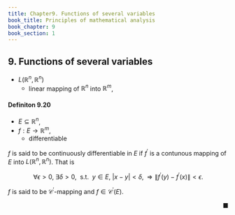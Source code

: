 ```yaml
---
title: Chapter9. Functions of several variables
book_title: Principles of mathematical analysis
book_chapter: 9
book_section: 1
---
```


## 9. Functions of several variables


* $L(\mathbb{R}^{n}, \mathbb{R}^{n})$
    * linear mapping of $\mathbb{R}^{n}$ into $\mathbb{R}^{m}$,

#### Definiton 9.20
* $E \subseteq \mathbb{R}^{n}$,
* $f:E \rightarrow \mathbb{R}^{m}$,
    * differentiable

$f$ is said to be continuously differentiable in $E$ if $f^{\prime}$ is a contunous mapping of $E$ into $L(\mathbb{R}^{n}, \mathbb{R}^{n})$.
That is 

$$
    \forall \epsilon > 0,
    \
    \exists \delta > 0,
    \
    \text{ s.t. }
    \
    y \in E,
    \
    |x - y| < \delta,
    \Rightarrow
    \|
        f^{\prime}(y)
        -
        f^{\prime}(x)
    \|
    <
    \epsilon
    .
$$

$f$ is said to be $\mathscr{C}^{\prime}$-mapping and $f \in \mathscr{C}^{\prime}(E)$.

<div class="end-of-statement" style="text-align: right">■</div>

